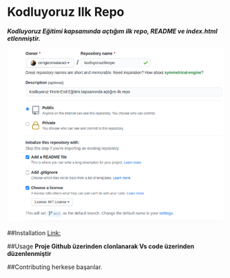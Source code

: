 # Kodluyoruz Ilk Repo

***Kodluyoruz Eğitimi kapsamında açtığım ilk repo, README ve index.html etlenmiştir.***

![ilk repo fotograf yükleme](https://raw.githubusercontent.com/Kodluyoruz/taskforce/main/git/odev1/figures/github.png)


##Installation
[Link:](https://github.com/ibrahimhalilsoydan/kodluyoruzilkrepo.git)

##Usage
**Proje Github üzerinden clonlanarak Vs code üzerinden düzenlenmiştir**

##Contributing
 herkese başarılar.